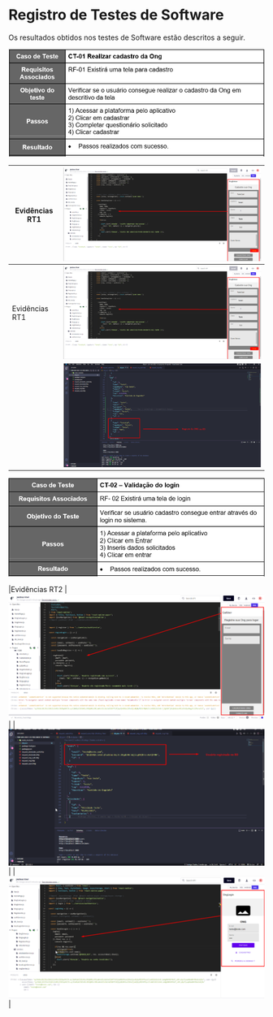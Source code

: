 # Registro de Testes de Software

Os resultados obtidos nos testes de Software estão descritos a seguir.


![Registro de Caso de teste 1](img/RT1.png)

|     Evidências  RT1                   |   ![Registro evidência](img/EvidenciaRegistroInfoONG.png)                                                          |
|---------------------------------|-------------------------------------------------------------------------------------------|
|Evidências  RT1    | ![Registro evidência](img/EvidenciaRegistroInfoONG.png)  |
                    | ![Registro evidência](img/EvidenciaRegistroONGBD.png)  |

![Registro de Caso de teste 2](img/RT2.png)

|Evidências  RT2    | ![Registro evidência](img/EvidendiaCadUser.png)  |
                    | ![Registro evidência](img/EvidenciaRegistroUsuarioBD.png)  |
                    | ![Registro evidência](img/EvidenciaLogin.png)  |
